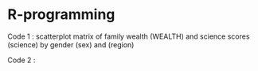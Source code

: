 # R-programming


Code 1 : scatterplot matrix of family wealth (WEALTH) and science scores (science) by gender (sex) and (region) 




Code 2 : 
